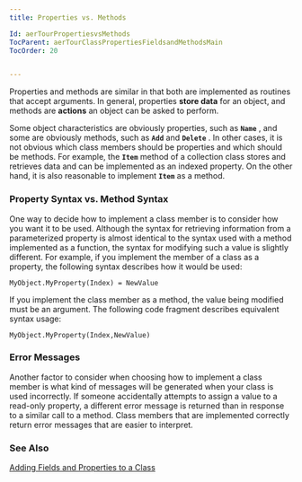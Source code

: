 ```yaml
---
title: Properties vs. Methods

Id: aerTourPropertiesvsMethods
TocParent: aerTourClassPropertiesFieldsandMethodsMain
TocOrder: 20


---
```


Properties and methods are similar in that both are implemented as routines that accept arguments. In general, properties **store data** for an object, and methods are **actions** an object can be asked to perform. 

Some object characteristics are obviously properties, such as **<code>Name</code>** , and some are obviously methods, such as **<code>Add</code>** and **<code>Delete</code>** . In other cases, it is not obvious which class members should be properties and which should be methods. For example, the **<code>Item</code>** method of a collection class stores and retrieves data and can be implemented as an indexed property. On the other hand, it is also reasonable to implement **<code>Item</code>** as a method. 

### Property Syntax vs. Method Syntax
One way to decide how to implement a class member is to consider how you want it to be used. Although the syntax for retrieving information from a parameterized property is almost identical to the syntax used with a method implemented as a function, the syntax for modifying such a value is slightly different. For example, if you implement the member of a class as a property, the following syntax describes how it would be used: 

```
MyObject.MyProperty(Index) = NewValue
```

If you implement the class member as a method, the value being modified must be an argument. The following code fragment describes equivalent syntax usage: 

```
MyObject.MyProperty(Index,NewValue)
```

### Error Messages
Another factor to consider when choosing how to implement a class member is what kind of messages will be generated when your class is used incorrectly. If someone accidentally attempts to assign a value to a read-only property, a different error message is returned than in response to a similar call to a method. Class members that are implemented correctly return error messages that are easier to interpret. 

### See Also
[Adding Fields and Properties to a Class](aerTourAddingFieldsandPropertiestoaClass.html) 
